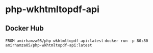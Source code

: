 # php-wkhtmltopdf-api

## Docker Hub
```FROM amirhamza05/php-wkhtmltopdf-api:latest```
```docker run -p 80:80 amirhamza05/php-wkhtmltopdf-api:latest```

